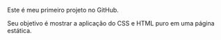 Este é meu primeiro projeto no GitHub.

Seu objetivo é mostrar a aplicação do CSS e HTML puro em uma página estática.
